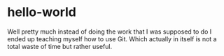 # hello-world

Well pretty much instead of doing the work that I was supposed to do I ended up teaching myself how to use Git.  Which actually in itself is not a total waste of time but rather useful. 
